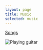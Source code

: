 ```yaml
---
layout: page
title: Music
selected: music
---
```


<p class="center">
    <a class="button" href="/music/songs">
        Songs
    </a>
</p>

<p class="center">
    <img src="/assets/music/guitar.jpg" alt="Playing guitar" />
</p>

